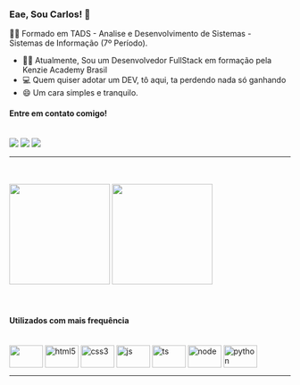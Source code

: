 ### Eae, Sou Carlos! 👋

  :student: Formado em TADS - Analise e Desenvolvimento de Sistemas -  
            Sistemas de Informação (7º Período).

  - :man_teacher: Atualmente, Sou um Desenvolvedor FullStack em formação pela Kenzie Academy Brasil
  - :computer: Quem quiser adotar um DEV, tô aqui, ta perdendo nada só ganhando
  - 😄 Um cara simples e tranquilo.
  
#### Entre em contato comigo!
<br>
<div>
  <a width="30em" href="https://www.linkedin.com/in/carlos-henrique-freitas-de-almeida" target="blank"><img src="https://img.shields.io/badge/LinkedIn-0077B5?style=for-the-badge&logo=linkedin&logoColor=white" target="blank" /></a>
  <a href="mailto: carlos.d.freitas0@gmail.com" target="blank"><img src="https://img.shields.io/badge/Gmail-D14836?style=for-the-badge&logo=gmail&logoColor=white" target="blank" /></a>
  <a href="mailto: carlos.d.freitas0@hotmail.com" target="blank"><img src="https://img.shields.io/badge/Microsoft_Outlook-0078D4?style=for-the-badge&logo=microsoft-outlook&logoColor=white" target="blank" /></a>
</div>
<hr/>

<br>
<br>

<div>
    <img height="180em" src="https://github-readme-stats.vercel.app/api?username=CarloslFreitas&show_icons=true&theme=github_dark&include_all_commits=true" />
    <img height="180em" src="https://github-readme-stats.vercel.app/api/top-langs/?username=CarloslFreitas&layout=compact&langs_count=168&theme=github_dark" />
</div>

<br>
<br>

#### Utilizados com mais frequência
<br>

<div style="display: inline_block">
  <img align="center" height="40em" width="60em" src="https://cdn.jsdelivr.net/gh/devicons/devicon@latest/icons/react/react-original.svg" />
  <img align="center" height="40em" width="60em" alt="html5" src="https://cdn.jsdelivr.net/gh/devicons/devicon@latest/icons/html5/html5-original.svg" />
  <img align="center" height="40em" width="60em" alt="css3" src="https://cdn.jsdelivr.net/gh/devicons/devicon@latest/icons/css3/css3-original.svg" />
  <img align="center" height="40em" width="60em" alt="js" src="https://cdn.jsdelivr.net/gh/devicons/devicon@latest/icons/javascript/javascript-plain.svg" />
  <img align="center" height="40em" width="60em" alt="ts" src="https://cdn.jsdelivr.net/gh/devicons/devicon@latest/icons/typescript/typescript-original.svg" />
  <img align="center" height="40em" width="60em" alt="node" src="https://cdn.jsdelivr.net/gh/devicons/devicon@latest/icons/nodejs/nodejs-original.svg" />
  <img align="center" height="40em" width="60em" alt="python" src="https://cdn.jsdelivr.net/gh/devicons/devicon@latest/icons/python/python-original.svg" />
</div>
<hr/>

